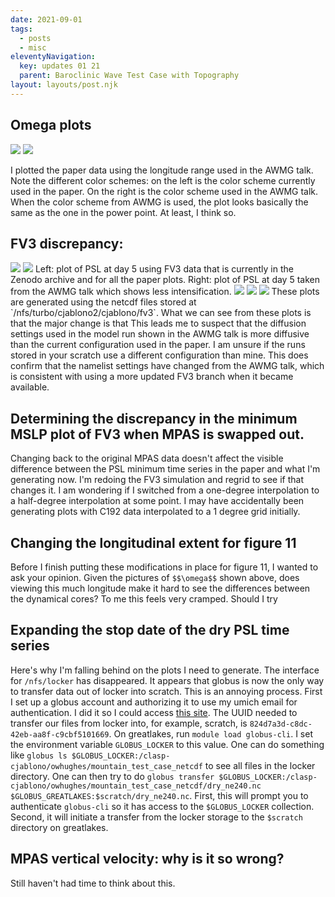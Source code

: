 ```yaml
---
date: 2021-09-01
tags:
  - posts
  - misc
eleventyNavigation:
  key: updates 01 21
  parent: Baroclinic Wave Test Case with Topography
layout: layouts/post.njk
---
```




## Omega plots

<span class="row">
<img class="small"  src="https://open-lab-notebook-assets.glitch.me/assets/paper_update/original_color_scheme_omega.png">
<img class="small"  src="https://open-lab-notebook-assets.glitch.me/assets/paper_update/saturated_color_scheme_omega.png">
</span>

I plotted the paper data using the longitude range used in the AWMG talk. 
Note the different color schemes: on the left is the color scheme currently used in the paper.
On the right is the color scheme used in the AWMG talk. 
When the color scheme from AWMG is used, the plot looks basically the same as the one in the power point. At least, I think so.


## FV3 discrepancy:

<span class="row">
  <img class="small" src="https://open-lab-notebook-assets.glitch.me/assets/paper_updates/fv3_psl/january_23_paper_plot.png">
  <img class="small" src="https://open-lab-notebook-assets.glitch.me/assets/paper_updates/fv3_psl/awmg_psl_plot.png">
</span>
Left: plot of PSL at day 5 using FV3 data that is currently in the Zenodo archive and for all the paper plots.
Right: plot of PSL at day 5 taken from the AWMG talk which shows less intensification.

<span class="row">
    <img class="small" src="https://open-lab-notebook-assets.glitch.me/assets/paper_updates/fv3_psl/all_PSL_cj_fv3_data_hord5.png">
    <img class="small" src="https://open-lab-notebook-assets.glitch.me/assets/paper_updates/fv3_psl/all_PSL_cj_fv3_data_hord6.png">
    <img class="small" src="https://open-lab-notebook-assets.glitch.me/assets/paper_updates/fv3_psl/all_PSL_cj_fv3_data_hord10.png">
</span>
These plots are generated using the netcdf files stored at `/nfs/turbo/cjablono2/cjablono/fv3`. What we can see from these plots is that the major change is that
This leads me to suspect that the diffusion settings used in the model run shown in the AWMG talk is more diffusive than the current 
configuration used in the paper. I am unsure if the runs stored in your scratch use a different configuration than mine.
This does confirm that the namelist settings have changed from the AWMG talk, which is consistent with using a more updated
FV3 branch when it became available.

## Determining the discrepancy in the minimum MSLP plot of FV3 when MPAS is swapped out.
Changing back to the original MPAS data doesn't affect the visible difference between the PSL minimum time series in the paper
and what I'm generating now. I'm redoing the FV3 simulation and regrid to see if that changes it. I am wondering if I 
switched from a one-degree interpolation to a half-degree interpolation at some point. I may have accidentally been generating plots with C192 data
interpolated to a 1 degree grid initially. 





## Changing the longitudinal extent for figure 11 
Before I finish putting these modifications in place for figure 11, I wanted to ask your opinion. Given the pictures of `$$\omega$$` shown above,
does viewing this much longitude make it hard to see the differences between the dynamical cores? To me this feels very cramped.
Should I try 


## Expanding the stop date of the dry PSL time series
Here's why I'm falling behind on the plots I need to generate. The interface for `/nfs/locker` has disappeared.
It appears that globus is now the only way to transfer data out of locker into scratch. This is an annoying process.
First I set up a globus account and authorizing it to use my umich email for authentication. 
I did it so I could access [this site](https://app.globus.org/file-manager?origin_id=824d7a3d-c8dc-42eb-aa8f-c9cbf5101669).
The UUID needed to transfer our files from locker into, for example, scratch, is `824d7a3d-c8dc-42eb-aa8f-c9cbf5101669`.
On greatlakes, run `module load globus-cli`.
I set the environment variable `GLOBUS_LOCKER` to this value.
One can do something like `globus ls $GLOBUS_LOCKER:/clasp-cjablono/owhughes/mountain_test_case_netcdf` to see all files in the locker directory.
One can then try to do `globus transfer $GLOBUS_LOCKER:/clasp-cjablono/owhughes/mountain_test_case_netcdf/dry_ne240.nc $GLOBUS_GREATLAKES:$scratch/dry_ne240.nc`.
First, this will prompt you to authenticate `globus-cli` so it has access to the `$GLOBUS_LOCKER` collection.
Second, it will initiate a transfer from the locker storage to the `$scratch` directory on greatlakes.


## MPAS vertical velocity: why is it so wrong?
Still haven't had time to think about this.




